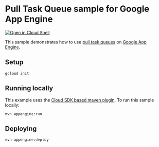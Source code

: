 # Pull Task Queue sample for Google App Engine

<a href="https://console.cloud.google.com/cloudshell/open?git_repo=https://github.com/GoogleCloudPlatform/java-docs-samples&page=editor&open_in_editor=appengine-java8/taskqueues-pull/README.md">
<img alt="Open in Cloud Shell" src ="http://gstatic.com/cloudssh/images/open-btn.png"></a>

This sample demonstrates how to use [pull task queues][appid] on [Google App
Engine][ae-docs].

[appid]: https://cloud.google.com/appengine/docs/java/taskqueue/overview-pull
[ae-docs]: https://cloud.google.com/appengine/docs/java/

## Setup

    gcloud init

## Running locally
This example uses the
[Cloud SDK based maven plugin](https://cloud.google.com/appengine/docs/java/tools/using-maven).
To run this sample locally:

    mvn appengine:run

## Deploying

    mvn appengine:deploy

